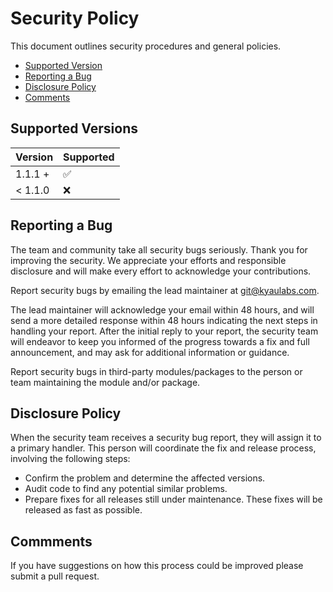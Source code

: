 # Security Policy

This document outlines security procedures and general policies.

* [Supported Version](#supported-versions)
* [Reporting a Bug](#reporting-a-bug)
* [Disclosure Policy](#disclosure-policy)
* [Comments](#comments)

## Supported Versions

| Version | Supported          |
| ------- | ------------------ |
| 1.1.1 + | :white_check_mark: |
| < 1.1.0 | :x:                |

## Reporting a Bug

The team and community take all security bugs seriously. Thank you for improving the security. We appreciate your efforts and responsible disclosure and will make every effort to acknowledge your contributions.

Report security bugs by emailing the lead maintainer at git@kyaulabs.com.

The lead maintainer will acknowledge your email within 48 hours, and will send a more detailed response within 48 hours indicating the next steps in handling your report. After the initial reply to your report, the security team will endeavor to keep you informed of the progress towards a fix and full announcement, and may ask for additional information or guidance.

Report security bugs in third-party modules/packages to the person or team maintaining the module and/or package.

## Disclosure Policy

When the security team receives a security bug report, they will assign it to a primary handler. This person will coordinate the fix and release process, involving the following steps:

* Confirm the problem and determine the affected versions.
* Audit code to find any potential similar problems.
* Prepare fixes for all releases still under maintenance. These fixes will be released as fast as possible.

## Commments

If you have suggestions on how this process could be improved please submit a pull request.

